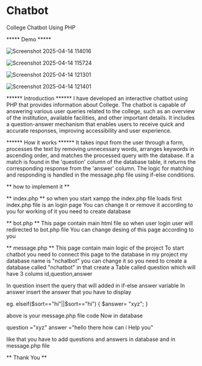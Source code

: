 # Chatbot
College Chatbot Using PHP

***** Demo *****

![Screenshot 2025-04-14 114016](https://github.com/user-attachments/assets/795e37c5-5eab-4121-a09e-c3d24b634d41)

![Screenshot 2025-04-14 115724](https://github.com/user-attachments/assets/15b5ea41-a2c9-453d-bbce-204a2f50323c)

![Screenshot 2025-04-14 121301](https://github.com/user-attachments/assets/b497c3cd-5d76-4b01-b9af-6da915eafd8e)

![Screenshot 2025-04-14 121401](https://github.com/user-attachments/assets/28ebdffb-2249-4730-b4a8-ed44e431c0c7)

****** Introduction ******
I have developed an interactive chatbot using PHP that provides information about College. The chatbot is capable of answering various user queries related to the college, such as an overview of the institution, available facilities, and other important details. It includes a question-answer mechanism that enables users to receive quick and accurate responses, improving accessibility and user experience.

****** How it works ******
It takes input from the user through a form, processes the text by removing unnecessary words, arranges keywords in ascending order, and matches the processed query with the database. If a match is found in the 'question' column of the database table, it returns the corresponding response from the 'answer' column. The logic for matching and responding is handled in the message.php file using if-else conditions.

                 
** how to implement it **

** index.php **
so when you start xampp the index.php file loads first
index.php file is an login page You can change it or remove it according to you
for working of it you need to create database 

** bot.php **
This page contain main html file so when user login user will redirected to bot.php file
You can change desing of this page according to you

** message.php **
This page contain main logic of the project 
To start chatbot you need to connect this page to the database
in my project my database name is "nchatbot" you can change it 
so you need to create a database called "nchatbot" in that create
a Table called question which will have 3 colums id,question,answer

In question insert the query that will added in if-else answer variable
In answer insert the answer that you have to display

eg.
elseif($sort=="hi"||$sort=="hi") {
$answer= "xyz";
}

above is your message.php file code
Now in database

question ="xyz"
answer  ="hello there how can i Help you"

like that you have to add questions and answers in database and in message.php file


** Thank You ** 





